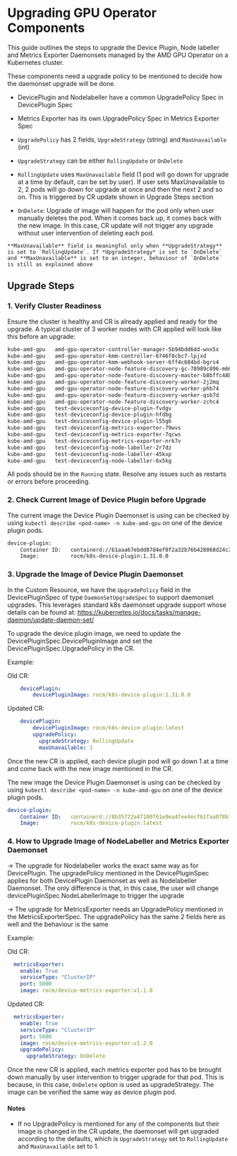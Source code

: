 # Upgrading GPU Operator Components

This guide outlines the steps to upgrade the Device Plugin, Node labeller and Metrics Exporter Daemonsets managed by the AMD GPU Operator on a Kubernetes cluster.

These components need a upgrade policy to be mentioned to decide how the daemonset upgrade will be done.

- DevicePlugin and Nodelabeller have a common UpgradePolicy Spec in DevicePlugin Spec

- Metrics Exporter has its own UpgradePolicy Spec in Metrics Exporter Spec

- `UpgradePolicy` has 2 fields, `UpgradeStrategy` (string) and `MaxUnavailable` (int)

- `UpgradeStrategy` can be either `RollingUpdate` or `OnDelete`

- `RollingUpdate` uses `MaxUnavailable` field (1 pod will go down for upgrade at a time by default, can be set by user). If user sets MaxUnavailable to 2,
    2 pods will go down for upgrade at once and then the next 2 and so on. This is triggered by CR update shown in Upgrade Steps section

- `OnDelete`: Upgrade of image will happen for the pod only when user manually deletes the pod. When it comes back up, it comes back with the new image.
    In this case, CR update will not trigger any upgrade without user intervention of deleting each pod.

```{note}
**MaxUnavailable** field is meaningful only when **UpgradeStrategy** is set to `RollingUpdate`. If *UpgradeStrategy* is set to `OnDelete` and **MaxUnavailable** is set to an integer, behaviour of `OnDelete` is still as explained above
```

## Upgrade Steps

### 1. Verify Cluster Readiness

Ensure the cluster is healthy and CR is already applied and ready for the upgrade. A typical cluster of 3 worker nodes with CR applied will look like this before an upgrade:

```bash
kube-amd-gpu   amd-gpu-operator-controller-manager-5b94bdd6dd-wnx5x             1/1     Running   0              81m
kube-amd-gpu   amd-gpu-operator-kmm-controller-6746f8cbc7-lpjxd                 1/1     Running   0              60m
kube-amd-gpu   amd-gpu-operator-kmm-webhook-server-6ff4c684bd-bgrs4             1/1     Running   0              81m
kube-amd-gpu   amd-gpu-operator-node-feature-discovery-gc-78989c896-m66jp       1/1     Running   0              81m
kube-amd-gpu   amd-gpu-operator-node-feature-discovery-master-b8bffc48b-r2p79   1/1     Running   0              81m
kube-amd-gpu   amd-gpu-operator-node-feature-discovery-worker-2j2mq             1/1     Running   0              81m
kube-amd-gpu   amd-gpu-operator-node-feature-discovery-worker-phb74             1/1     Running   0              81m
kube-amd-gpu   amd-gpu-operator-node-feature-discovery-worker-qsb7d             1/1     Running   0              81m
kube-amd-gpu   amd-gpu-operator-node-feature-discovery-worker-zchc4             1/1     Running   0              81m
kube-amd-gpu   test-deviceconfig-device-plugin-fvdgv                            1/1     Running   0              36s
kube-amd-gpu   test-deviceconfig-device-plugin-hfdbg                            1/1     Running   0              36s
kube-amd-gpu   test-deviceconfig-device-plugin-l55g6                            1/1     Running   0              36s
kube-amd-gpu   test-deviceconfig-metrics-exporter-79wvs                         1/1     Running   0              36s
kube-amd-gpu   test-deviceconfig-metrics-exporter-7qcws                         1/1     Running   0              36s
kube-amd-gpu   test-deviceconfig-metrics-exporter-nrk7v                         1/1     Running   0              36s
kube-amd-gpu   test-deviceconfig-node-labeller-2r7dz                            1/1     Running   0              42s
kube-amd-gpu   test-deviceconfig-node-labeller-45kxp                            1/1     Running   0              42s
kube-amd-gpu   test-deviceconfig-node-labeller-6x5kg                            1/1     Running   0              42s
```

All pods should be in the `Running` state. Resolve any issues such as restarts or errors before proceeding.

### 2. Check Current Image of Device Plugin before Upgrade

The current image the Device Plugin Daemonset is using can be checked by using `kubectl describe <pod-name> -n kube-amd-gpu` on one of the device plugin pods.

```bash
device-plugin:
    Container ID:   containerd://b1aaa67ebdd87d4ef0f2a32b76b428068d24c28ced3e86c3c5caba39bb5689a4
    Image:          rocm/k8s-device-plugin:1.31.0.0
```

### 3. Upgrade the Image of Device Plugin Daemonset

In the Custom Resource, we have the `UpgradePolicy` field in the DevicePluginSpec of type `DaemonSetUpgradeSpec` to support daemonset upgrades. This leverages standard k8s daemonset upgrade support whose details can be found at: https://kubernetes.io/docs/tasks/manage-daemon/update-daemon-set/

To upgrade the device plugin image, we need to update the DevicePluginSpec.DevicePluginImage and set the DevicePluginSpec.UpgradePolicy in the CR.

Example:

Old CR:

```yaml
    devicePlugin:
        devicePluginImage: rocm/k8s-device-plugin:1.31.0.0
```

Updated CR:

```yaml
    devicePlugin:
        devicePluginImage: rocm/k8s-device-plugin:latest
        upgradePolicy:
          upgradeStrategy: RollingUpdate
          maxUnavailable: 1
```

Once the new CR is applied, each device plugin pod will go down 1 at a time and come back with the new image mentioned in the CR.

The new image the Device Plugin Daemonset is using can be checked by using `kubectl describe <pod-name> -n kube-amd-gpu` on one of the device plugin pods.

```yaml
device-plugin:
    Container ID:   containerd://8b35722a47100f61e9ea4fee4ecf61faa078b7ab36084b2dd0ed8ba00179a883
    Image:          rocm/k8s-device-plugin:latest
```

### 4. How to Upgrade Image of NodeLabeller and Metrics Exporter Daemonset

-> The upgrade for Nodelabeller works the exact same way as for DevicePlugin. The upgradePolicy mentioned in the DevicePluginSpec applies for both DevicePlugin Daemonset as well as Nodelabeller Daemonset. The only difference is that, in this case, the user will change devicePluginSpec.NodeLabellerImage to trigger the upgrade

-> The upgrade for MetricsExporter needs an UpgradePolicy mentioned in the MetricsExporterSpec. The upgradePolicy has the same 2 fields here as well and the behaviour is the same

Example:

Old CR:

```yaml
  metricsExporter:
    enable: True
    serviceType: "ClusterIP"
    port: 5000
    image: rocm/device-metrics-exporter:v1.1.0
```

Updated CR:

```yaml
  metricsExporter:
    enable: True
    serviceType: "ClusterIP"
    port: 5000
    image: rocm/device-metrics-exporter:v1.2.0
    upgradePolicy:
      upgradeStrategy: OnDelete
```

Once the new CR is applied, each metrics exporter pod has to be brought down manually by user intervention to trigger upgrade for that pod. This is because, in this case, `OnDelete` option is used as upgradeStrategy. The image can be verified the same way as device plugin pod.

#### **Notes**

- If no UpgradePolicy is mentioned for any of the components but their image is changed in the CR update, the daemonset will get upgraded according to the defaults, which is `UpgradeStrategy` set to `RollingUpdate` and `MaxUnavailable` set to 1.
